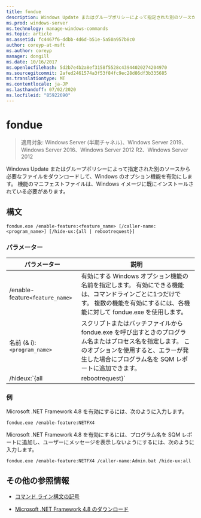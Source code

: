 ```yaml
---
title: fondue
description: Windows Update またはグループポリシーによって指定された別のソースから必要なファイルをダウンロードすることによって Windows オプション機能を有効にする、オプションのコマンドのリファレンス記事です。
ms.prod: windows-server
ms.technology: manage-windows-commands
ms.topic: article
ms.assetid: fc4467f6-ddbb-4d6d-b51e-5a50a957b8c0
author: coreyp-at-msft
ms.author: coreyp
manager: dongill
ms.date: 10/16/2017
ms.openlocfilehash: 5d2b7e4b2a8ef3158f5528c43944020274204970
ms.sourcegitcommit: 2afed2461574a3f53f84fc9ec28d86df3b335685
ms.translationtype: MT
ms.contentlocale: ja-JP
ms.lasthandoff: 07/02/2020
ms.locfileid: "85922690"
---
```

# <a name="fondue"></a>fondue

> 適用対象: Windows Server (半期チャネル)、Windows Server 2019、Windows Server 2016、Windows Server 2012 R2、Windows Server 2012

Windows Update またはグループポリシーによって指定された別のソースから必要なファイルをダウンロードして、Windows のオプション機能を有効にします。 機能のマニフェストファイルは、Windows イメージに既にインストールされている必要があります。

## <a name="syntax"></a>構文

```
fondue.exe /enable-feature:<feature_name> [/caller-name:<program_name>] [/hide-ux:{all | rebootrequest}]
```

### <a name="parameters"></a>パラメーター

| パラメーター | 説明 |
| --------- | ----------- |
| /enable-feature`<feature_name>` | 有効にする Windows オプション機能の名前を指定します。 有効にできる機能は、コマンドラインごとに1つだけです。 複数の機能を有効にするには、各機能に対して fondue.exe を使用します。 |
| 名前 (& i):`<program_name>` | スクリプトまたはバッチファイルから fondue.exe を呼び出すときのプログラム名またはプロセス名を指定します。 このオプションを使用すると、エラーが発生した場合にプログラム名を SQM レポートに追加できます。 |
| /hideux:`{all | rebootrequest}` | [**すべて**] を使用して、Windows Update にアクセスするための進行状況とアクセス許可要求を含むすべてのメッセージをユーザーに非表示にします。 アクセス許可が必要な場合、操作は失敗します。<p>**Rebootrequest**を使用して、コンピューターを再起動するアクセス許可を求めるユーザーメッセージのみを非表示にします。 このオプションは、再起動要求を制御するスクリプトがある場合に使用します。 |

### <a name="examples"></a>例

Microsoft .NET Framework 4.8 を有効にするには、次のように入力します。

```
fondue.exe /enable-feature:NETFX4
```

Microsoft .NET Framework 4.8 を有効にするには、プログラム名を SQM レポートに追加し、ユーザーにメッセージを表示しないようにするには、次のように入力します。

```
fondue.exe /enable-feature:NETFX4 /caller-name:Admin.bat /hide-ux:all
```

## <a name="additional-references"></a>その他の参照情報

- [コマンド ライン構文の記号](command-line-syntax-key.md)

- [Microsoft .NET Framework 4.8 のダウンロード](https://dotnet.microsoft.com/download/dotnet-framework/net48)
